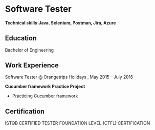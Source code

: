 # Software Tester
#### Technical skills:Java, Selenium, Postman, Jira, Azure

## Education
Bachelor of Engineering

## Work Experience
Software Tester @ Orangetrips Holidays , May 2015 - July 2016

<b> Cucumber framework Practice Project </b>
  - [Practicing Cucumber framework](https://github.com/shirley-prabhu/nopcommerce1.git)
    
## Certification
ISTQB CERTIFIED TESTER FOUNDATION LEVEL (CTFL) CERTIFICATION
